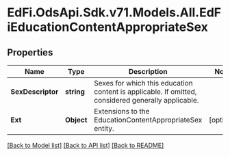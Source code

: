 # EdFi.OdsApi.Sdk.v71.Models.All.EdFiEducationContentAppropriateSex

## Properties

Name | Type | Description | Notes
------------ | ------------- | ------------- | -------------
**SexDescriptor** | **string** | Sexes for which this education content is applicable. If omitted, considered generally applicable. | 
**Ext** | **Object** | Extensions to the EducationContentAppropriateSex entity. | [optional] 

[[Back to Model list]](../../README.md#documentation-for-models) [[Back to API list]](../../README.md#documentation-for-api-endpoints) [[Back to README]](../../README.md)

